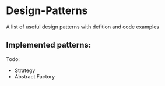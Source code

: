 # Design-Patterns
A list of useful design patterns with defition and code examples

Implemented patterns:
-


Todo:
- Strategy
- Abstract Factory
